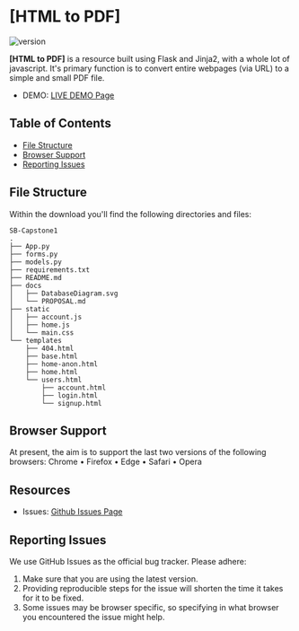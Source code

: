 # [HTML to PDF]

![version](https://img.shields.io/badge/version-0.0.1-blue.svg)

**[HTML to PDF]** is a resource built using Flask and 
Jinja2, with a whole lot of javascript. It's primary function is to convert entire webpages (via URL) to a simple and small PDF file. 

- DEMO: [LIVE DEMO Page](https://sb-capstone1.herokuapp.com/)

## Table of Contents

- [File Structure](#file-structure)
- [Browser Support](#browser-support)
- [Reporting Issues](#reporting-issues)

## File Structure

Within the download you'll find the following directories and files:

```
SB-Capstone1
.
├── App.py
├── forms.py
├── models.py
├── requirements.txt
├── README.md
├── docs
│   ├── DatabaseDiagram.svg
│   └── PROPOSAL.md
├── static
│   ├── account.js
│   ├── home.js
│   └── main.css
└── templates
    ├── 404.html
    ├── base.html
    ├── home-anon.html
    ├── home.html
    └── users.html
        ├── account.html
        ├── login.html
        └── signup.html
```

## Browser Support

At present, the aim is to support the last two versions of the following browsers:
Chrome • Firefox • Edge • Safari • Opera

## Resources

- Issues: [Github Issues Page](https://github.com/mytchmasonn/SB-Capstone1/issues)

## Reporting Issues

We use GitHub Issues as the official bug tracker. Please adhere:

1. Make sure that you are using the latest version.
2. Providing reproducible steps for the issue will shorten the time it takes for it to be fixed.
3. Some issues may be browser specific, so specifying in what browser you encountered the issue might help.
